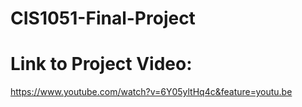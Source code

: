 # CIS1051-Final-Project
# Link to Project Video:
https://www.youtube.com/watch?v=6Y05yltHq4c&feature=youtu.be
